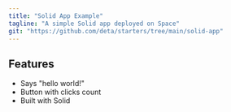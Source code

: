 ```yaml
---
title: "Solid App Example"
tagline: "A simple Solid app deployed on Space"
git: "https://github.com/deta/starters/tree/main/solid-app"
---
```


## Features

- Says "hello world!"
- Button with clicks count
- Built with Solid

